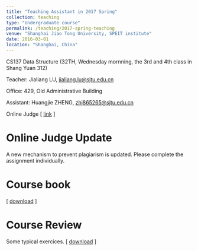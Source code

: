 ```yaml
---
title: "Teaching Assistant in 2017 Spring"
collection: teaching
type: "Undergraduate course"
permalink: /teaching/2017-spring-teaching
venue: "Shanghai Jiao Tong University, SPEIT institute"
date: 2016-03-01
location: "Shanghai, China"
---
```


CS137 Data Structure (32TH, Wednesday mornning, the 3rd and 4th class in Shang Yuan 312)

Teacher: Jialiang LU, jialiang.lu@sjtu.edu.cn

Office: 429, Old Administrative Building

Assistant: Huangjie ZHENG, zhj865265@sjtu.edu.cn

Online Judge
\[ [link](http://wirelesslab.sjtu.edu.cn:8088/jol/) \]

Online Judge Update
======
A new mechanism to prevent plagiarism is updated. Please complete the assignment individually.

Course book
======
\[ [download](http://JegZheng.github.io/files/teaching/DA_AA.pdf) \]

Course Review
======
Some typical exercices. \[ [download](http://JegZheng.github.io/files/teaching/DS_OJ_Review.pdf) \]
